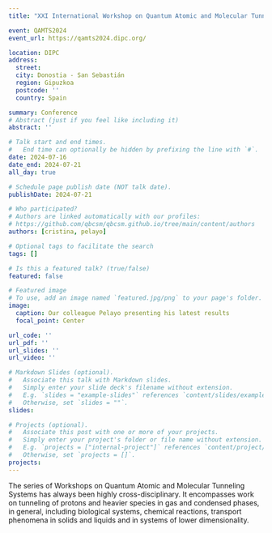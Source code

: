 ```yaml
---
title: "XXI International Workshop on Quantum Atomic and Molecular Tunneling Systems (QAMTS2024)"

event: QAMTS2024
event_url: https://qamts2024.dipc.org/

location: DIPC
address:
  street:
  city: Donostia - San Sebastián
  region: Gipuzkoa
  postcode: ''
  country: Spain

summary: Conference
# Abstract (just if you feel like including it)
abstract: ''

# Talk start and end times.
#   End time can optionally be hidden by prefixing the line with `#`.
date: 2024-07-16
date_end: 2024-07-21
all_day: true

# Schedule page publish date (NOT talk date).
publishDate: 2024-07-21

# Who participated?
# Authors are linked automatically with our profiles:
# https://github.com/qbcsm/qbcsm.github.io/tree/main/content/authors
authors: [cristina, pelayo]

# Optional tags to facilitate the search
tags: []

# Is this a featured talk? (true/false)
featured: false

# Featured image
# To use, add an image named `featured.jpg/png` to your page's folder. 
image:
  caption: Our colleague Pelayo presenting his latest results
  focal_point: Center

url_code: ''
url_pdf: ''
url_slides: ''
url_video: ''

# Markdown Slides (optional).
#   Associate this talk with Markdown slides.
#   Simply enter your slide deck's filename without extension.
#   E.g. `slides = "example-slides"` references `content/slides/example-slides.md`.
#   Otherwise, set `slides = ""`.
slides:

# Projects (optional).
#   Associate this post with one or more of your projects.
#   Simply enter your project's folder or file name without extension.
#   E.g. `projects = ["internal-project"]` references `content/project/deep-learning/index.md`.
#   Otherwise, set `projects = []`.
projects:
---
```

<!-- Main text below. You can insert HTML or Markdown code and images! -->

The series of Workshops on Quantum Atomic and Molecular Tunneling Systems has always been highly cross-disciplinary.
It encompasses work on tunneling of protons and heavier species in gas and condensed phases, in general, including biological systems, chemical reactions, transport phenomena in solids and liquids and in systems of lower dimensionality.

